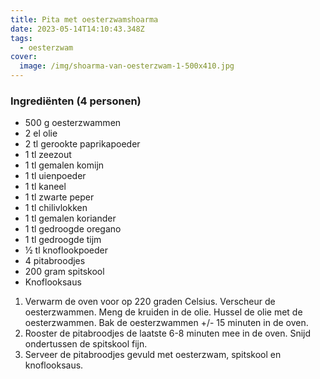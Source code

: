 ```yaml
---
title: Pita met oesterzwamshoarma
date: 2023-05-14T14:10:43.348Z
tags:
  - oesterzwam
cover:
  image: /img/shoarma-van-oesterzwam-1-500x410.jpg
---
```

### Ingrediënten (4 personen)
* 500 g oesterzwammen
* 2 el olie
* 2 tl gerookte paprikapoeder
* 1 tl zeezout
* 1 tl gemalen komijn
* 1 tl uienpoeder
* 1 tl kaneel
* 1 tl zwarte peper
* 1 tl chilivlokken
* 1 tl gemalen koriander
* 1 tl gedroogde oregano
* 1 tl gedroogde tijm
* ½ tl knoflookpoeder
* 4 pitabroodjes
* 200 gram spitskool
* Knoflooksaus

1. Verwarm de oven voor op 220 graden Celsius. Verscheur de oesterzwammen. Meng de kruiden in de olie. Hussel de olie met de oesterzwammen. Bak de oesterzwammen +/- 15 minuten in de oven.
2. Rooster de pitabroodjes de laatste 6-8 minuten mee in de oven. Snijd ondertussen de spitskool fijn. 
3. Serveer de pitabroodjes gevuld met oesterzwam, spitskool en  knoflooksaus.
